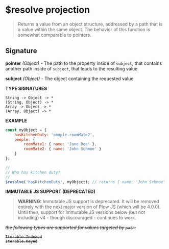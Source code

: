 # $resolve projection

> Returns a value from an object structure, addressed by a path that is a value within the same object. The behavior of this function is somewhat comparable to pointers.

## Signature

**pointer** *(Object)* - The path to the property inside of `subject`, that contains another path inside of `subject`, that leads to the resulting value

**subject** *(Object)* - The object containing the requested value

**TYPE SIGNATURES**
```
String -> Object -> *
(String, Object) -> *
Array -> Object -> *
(Array, Object) -> *
```

**EXAMPLE**
```js
const myObject = {
	hasKitchenDuty: 'people.roomMate2',
    people: {
        roomMate1: { name: 'Jane Doe' },
        roomMate2: { name: 'John Schmoe' }
    }
};

//
// Who has kitchen duty?
//
$resolve('hasKitchenDuty', myObject); // returns { name: 'John Schmoe' }
```

**IMMUTABLE JS SUPPORT (DEPRECATED)**

> **WARNING:** Immutable JS support is deprecated. It will be removed entirely with the next major version of Plow JS (which will be 4.0.0). Until then, 
support for Immutable JS versions below (but not including) v4 - though discouraged - continues to work.

<s>*the following types are supported for values targeted by `path`*:
```
Iterable.Indexed
Iterable.Keyed
```
</s>
